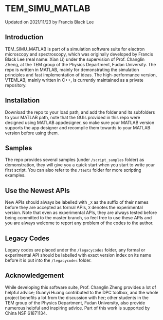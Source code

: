 # TEM_SIMU_MATLAB
Updated on 2021/11/23 by Francis Black Lee
## Introduction
TEM_SIMU_MATLAB is part of a simulation software suite for electron microscopy and spectroscopy, which was originally developed by Francis Black Lee (real name: Xian Li) under the supervision of Prof. Changlin Zheng, at the TEM group of the Physics Department, Fudan University. The repo is written in MATLAB, mainly for demonstrating the simulation principles and fast implementation of ideas. The high-performance version, VTEMLAB, mainly written in C++, is currently maintained as a private repository.
## Installation
Download the repo to your load path, and add the folder and its subfolders to your MATLAB path, note that the GUIs provided in this repo were designed using MATLAB appdesigner, so make sure your MATLAB version supports the app designer and recompile them towards to your MATLAB version before using them.
## Samples
The repo provides several samples (under ``/script_samples`` folder) as demonstration, they will give you a quick start when you start to write your first script. You can also refer to the ``/tests`` folder for more scripting examples.
## Use the Newest APIs
New APIs should always be labelled with ``_X`` as the suffix of their names before they are accepted as formal APIs, ``X`` denotes the experimental version. Note that even as experimental APIs, they are always tested before being committed to the master branch, so feel free to use these APIs and you are always welcome to report any problem of the codes to the author.
## Legacy Codes
Legacy codes are placed under the ``/legacycodes`` folder, any formal or experimental API should be labelled with exact version index on its name before it is put into the ``/legacycodes`` folder.
## Acknowledgement
While developing this software suite, Prof. Changlin Zheng provides a lot of helpful advice; Guanyi Huang contributed to the DPC toolbox, and the whole project benefits a lot from the discussion with her; other students in the TEM group of the Physics Department, Fudan University, also provide numerous helpful and inspiring advice.
Part of this work is supported by China NSF 61871134.